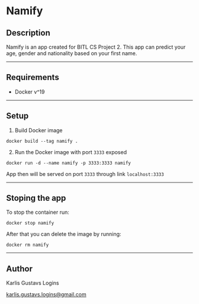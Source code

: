 # Namify

## Description

Namify is an app created for BITL CS Project 2. This app can predict your age, gender and nationality based on your first name.

---

## Requirements

- Docker v^19

---

## Setup
1. Build Docker image
```
docker build --tag namify .
```

2. Run the Docker image with port `3333` exposed
```
docker run -d --name namify -p 3333:3333 namify
```

App then will be served on port `3333` through link `localhost:3333`

---

## Stoping the app
To stop the container run:
```
docker stop namify
```

After that you can delete the image by running:
```
docker rm namify
```

---
## Author
Karlis Gustavs Logins

karlis.gustavs.logins@gmail.com